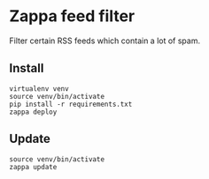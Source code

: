 # Zappa feed filter

Filter certain RSS feeds which contain a lot of spam.

## Install

```text
virtualenv venv
source venv/bin/activate
pip install -r requirements.txt
zappa deploy
```

## Update

```text
source venv/bin/activate
zappa update
```
